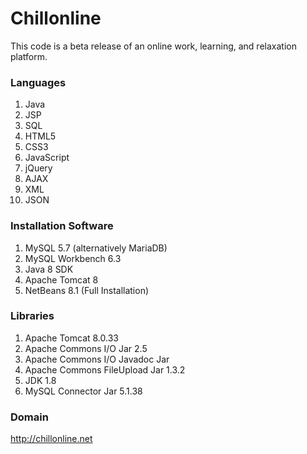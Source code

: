 

# Chillonline

This code is a beta release of an online work, learning, and relaxation platform.



### Languages

1. Java
2. JSP
3. SQL
4. HTML5
5. CSS3
6. JavaScript
7. jQuery
8. AJAX
9. XML
10. JSON



### Installation Software

1. MySQL 5.7 (alternatively MariaDB)
2. MySQL Workbench 6.3
3. Java 8 SDK 
4. Apache Tomcat 8
5. NetBeans 8.1 (Full Installation)



### Libraries
1. Apache Tomcat 8.0.33
2. Apache Commons I/O Jar 2.5
3. Apache Commons I/O Javadoc Jar
4. Apache Commons FileUpload Jar 1.3.2
5. JDK 1.8
6. MySQL Connector Jar 5.1.38




### Domain

http://chillonline.net






